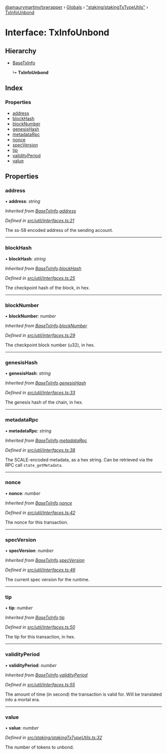 [@amaurymartiny/txwrapper](../README.md) › [Globals](../globals.md) › ["staking/stakingTxTypeUtils"](../modules/_staking_stakingtxtypeutils_.md) › [TxInfoUnbond](_staking_stakingtxtypeutils_.txinfounbond.md)

# Interface: TxInfoUnbond

## Hierarchy

* [BaseTxInfo](_util_interfaces_.basetxinfo.md)

  ↳ **TxInfoUnbond**

## Index

### Properties

* [address](_staking_stakingtxtypeutils_.txinfounbond.md#address)
* [blockHash](_staking_stakingtxtypeutils_.txinfounbond.md#blockhash)
* [blockNumber](_staking_stakingtxtypeutils_.txinfounbond.md#blocknumber)
* [genesisHash](_staking_stakingtxtypeutils_.txinfounbond.md#genesishash)
* [metadataRpc](_staking_stakingtxtypeutils_.txinfounbond.md#metadatarpc)
* [nonce](_staking_stakingtxtypeutils_.txinfounbond.md#nonce)
* [specVersion](_staking_stakingtxtypeutils_.txinfounbond.md#specversion)
* [tip](_staking_stakingtxtypeutils_.txinfounbond.md#tip)
* [validityPeriod](_staking_stakingtxtypeutils_.txinfounbond.md#validityperiod)
* [value](_staking_stakingtxtypeutils_.txinfounbond.md#value)

## Properties

###  address

• **address**: *string*

*Inherited from [BaseTxInfo](_util_interfaces_.basetxinfo.md).[address](_util_interfaces_.basetxinfo.md#address)*

*Defined in [src/util/interfaces.ts:21](https://github.com/paritytech/txwrapper/blob/c5e4189/src/util/interfaces.ts#L21)*

The ss-58 encoded address of the sending account.

___

###  blockHash

• **blockHash**: *string*

*Inherited from [BaseTxInfo](_util_interfaces_.basetxinfo.md).[blockHash](_util_interfaces_.basetxinfo.md#blockhash)*

*Defined in [src/util/interfaces.ts:25](https://github.com/paritytech/txwrapper/blob/c5e4189/src/util/interfaces.ts#L25)*

The checkpoint hash of the block, in hex.

___

###  blockNumber

• **blockNumber**: *number*

*Inherited from [BaseTxInfo](_util_interfaces_.basetxinfo.md).[blockNumber](_util_interfaces_.basetxinfo.md#blocknumber)*

*Defined in [src/util/interfaces.ts:29](https://github.com/paritytech/txwrapper/blob/c5e4189/src/util/interfaces.ts#L29)*

The checkpoint block number (u32), in hex.

___

###  genesisHash

• **genesisHash**: *string*

*Inherited from [BaseTxInfo](_util_interfaces_.basetxinfo.md).[genesisHash](_util_interfaces_.basetxinfo.md#genesishash)*

*Defined in [src/util/interfaces.ts:33](https://github.com/paritytech/txwrapper/blob/c5e4189/src/util/interfaces.ts#L33)*

The genesis hash of the chain, in hex.

___

###  metadataRpc

• **metadataRpc**: *string*

*Inherited from [BaseTxInfo](_util_interfaces_.basetxinfo.md).[metadataRpc](_util_interfaces_.basetxinfo.md#metadatarpc)*

*Defined in [src/util/interfaces.ts:38](https://github.com/paritytech/txwrapper/blob/c5e4189/src/util/interfaces.ts#L38)*

The SCALE-encoded metadata, as a hex string. Can be retrieved via the RPC
call `state_getMetadata`.

___

###  nonce

• **nonce**: *number*

*Inherited from [BaseTxInfo](_util_interfaces_.basetxinfo.md).[nonce](_util_interfaces_.basetxinfo.md#nonce)*

*Defined in [src/util/interfaces.ts:42](https://github.com/paritytech/txwrapper/blob/c5e4189/src/util/interfaces.ts#L42)*

The nonce for this transaction.

___

###  specVersion

• **specVersion**: *number*

*Inherited from [BaseTxInfo](_util_interfaces_.basetxinfo.md).[specVersion](_util_interfaces_.basetxinfo.md#specversion)*

*Defined in [src/util/interfaces.ts:46](https://github.com/paritytech/txwrapper/blob/c5e4189/src/util/interfaces.ts#L46)*

The current spec version for the runtime.

___

###  tip

• **tip**: *number*

*Inherited from [BaseTxInfo](_util_interfaces_.basetxinfo.md).[tip](_util_interfaces_.basetxinfo.md#tip)*

*Defined in [src/util/interfaces.ts:50](https://github.com/paritytech/txwrapper/blob/c5e4189/src/util/interfaces.ts#L50)*

The tip for this transaction, in hex.

___

###  validityPeriod

• **validityPeriod**: *number*

*Inherited from [BaseTxInfo](_util_interfaces_.basetxinfo.md).[validityPeriod](_util_interfaces_.basetxinfo.md#validityperiod)*

*Defined in [src/util/interfaces.ts:55](https://github.com/paritytech/txwrapper/blob/c5e4189/src/util/interfaces.ts#L55)*

The amount of time (in second) the transaction is valid for. Will be
translated into a mortal era.

___

###  value

• **value**: *number*

*Defined in [src/staking/stakingTxTypeUtils.ts:32](https://github.com/paritytech/txwrapper/blob/c5e4189/src/staking/stakingTxTypeUtils.ts#L32)*

The number of tokens to unbond.
